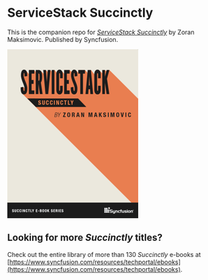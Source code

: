 # ServiceStack Succinctly
This is the companion repo for [*ServiceStack Succinctly*](https://www.syncfusion.com/resources/techportal/details/ebooks/servicestack) by Zoran Maksimovic. Published by Syncfusion.

[![cover](https://github.com/SyncfusionSuccinctlyE-Books/ServiceStack-Succinctly/blob/master/cover.png)](https://www.syncfusion.com/resources/techportal/details/ebooks/servicestack)

## Looking for more _Succinctly_ titles?

Check out the entire library of more than 130 _Succinctly_ e-books at [https://www.syncfusion.com/resources/techportal/ebooks](https://www.syncfusion.com/resources/techportal/ebooks). 
